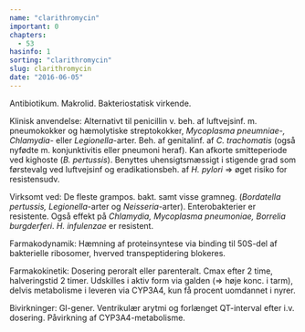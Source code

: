 ```yaml
---
name: "clarithromycin"
important: 0
chapters:
  - 53
hasinfo: 1
sorting: "clarithromycin"
slug: clarithromycin
date: "2016-06-05"
---
```


Antibiotikum. Makrolid. Bakteriostatisk virkende.

Klinisk anvendelse: Alternativt til penicillin v. beh. af luftvejsinf. m.
pneumokokker og hæmolytiske streptokokker, <em>Mycoplasma pneumniae-,
Chlamydia-</em> eller <em>Legionella</em>-arter. Beh. af genitalinf. af <em>C.
trachomatis</em> (også nyfødte m. konjunktivitis eller pneumoni heraf). Kan
afkorte smitteperiode ved kighoste (<em>B. pertussis</em>). Benyttes
uhensigtsmæssigt i stigende grad som førstevalg ved luftvejsinf og
eradikationsbeh. af <em>H. pylori</em> => øget risiko for resistensudv.

Virksomt ved: De fleste grampos. bakt. samt visse gramneg. (<em>Bordatella
pertussis, Legionella</em>-arter og <em>Neisseria</em>-arter). Enterobakterier
er resistente. Også effekt på <em>Chlamydia, Mycoplasma pneumoniae, Borrelia
burgderferi</em>. <em>H. infulenzae</em> er resistent.

Farmakodynamik: Hæmning af proteinsyntese via binding til 50S-del af bakterielle
ribosomer, hverved transpeptidering blokeres.

Farmakokinetik: Dosering peroralt eller parenteralt. Cmax efter 2 time,
halveringstid 2 timer. Udskilles i aktiv form via galden (=> høje konc. i tarm),
delvis metabolisme i leveren via CYP3A4, kun få procent uomdannet i nyrer.

Bivirkninger: GI-gener. Ventrikulær arytmi og forlænget QT-interval efter i.v.
dosering. Påvirkning af CYP3A4-metabolisme.
